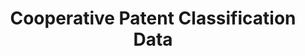 ---
layout: default
bigquery: https://console.cloud.google.com/bigquery?p=patents-public-data&d=cpc&page=dataset
citation: '“Cooperative Patent Classification” by the EPO and USPTO, for public use. '
contributors: EPO, USPTO
cost: None
description: Cooperative Patent Classification Data contains the scheme and definitions
  of the Cooperative Patent Classification system for classifying patent documents.
  The CPC is the result of a partnership between the EPO and the USPTO in their joint
  effort to develop a common, internationally compatible classification system for
  technical documents, in particular patent publications, which will be used by both
  offices in the patent granting process
documentation: https://www.cooperativepatentclassification.org/cpcSchemeAndDefinitions
last_edit: 04/07/2022, 04:01:07
location: https://www.cooperativepatentclassification.org/index
maintained_by: USPTO, EPO
schema_fields:
- title_part
- additional_only
- title_full
- sizeCache
- titlePart
- ipc_concordant
- level
- children
- symbol
- parents
- titleFull
- definition
- limitingReferences
- not_allocatable
- dateRevised
- childGroups
- residualReferences
- informativeReferences
- applicationReferences
- breakdown_code
- breakdownCode
- date_revised
- residual_references
- status
- child_groups
- limiting_references
- notAllocatable
- synonyms
- application_references
- glossary
- ipcConcordant
- informative_references
shortname: cooperative_patent_classification
tags:
- patents
- science
title: Cooperative Patent Classification Data
uuid: 984374a7-16e9-4b35-9445-458daceb01bf
---